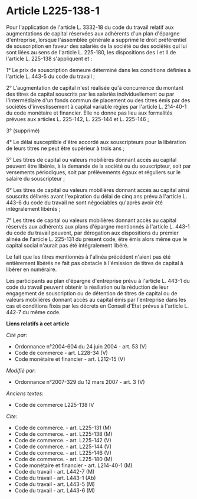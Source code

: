 # Article L225-138-1

Pour l'application de l'article L. 3332-18 du code du travail relatif aux augmentations de capital réservées aux adhérents
d'un plan d'épargne d'entreprise, lorsque l'assemblée générale a supprimé le droit préférentiel de souscription en faveur des
salariés de la société ou des sociétés qui lui sont liées au sens de l'article L. 225-180, les dispositions des I et II de
l'article L. 225-138 s'appliquent et :

1° Le prix de souscription demeure déterminé dans les conditions définies à l'article L. 443-5 du code du travail ;

2° L'augmentation de capital n'est réalisée qu'à concurrence du montant des titres de capital souscrits par les salariés
individuellement ou par l'intermédiaire d'un fonds commun de placement ou des titres émis par des sociétés d'investissement à
capital variable régies par l'article L. 214-40-1 du code monétaire et financier. Elle ne donne pas lieu aux formalités
prévues aux articles L. 225-142, L. 225-144 et L. 225-146 ;

3° (supprimé)

4° Le délai susceptible d'être accordé aux souscripteurs pour la libération de leurs titres ne peut être supérieur à trois
ans ;

5° Les titres de capital ou valeurs mobilières donnant accès au capital peuvent être libérés, à la demande de la société ou
du souscripteur, soit par versements périodiques, soit par prélèvements égaux et réguliers sur le salaire du souscripteur ;

6° Les titres de capital ou valeurs mobilières donnant accès au capital ainsi souscrits délivrés avant l'expiration du délai
de cinq ans prévu à l'article L. 443-6 du code du travail ne sont négociables qu'après avoir été intégralement libérés ;

7° Les titres de capital ou valeurs mobilières donnant accès au capital réservés aux adhérents aux plans d'épargne mentionnés
à l'article L. 443-1 du code du travail peuvent, par dérogation aux dispositions du premier alinéa de l'article L. 225-131 du
présent code, être émis alors même que le capital social n'aurait pas été intégralement libéré.

Le fait que les titres mentionnés à l'alinéa précédent n'aient pas été entièrement libérés ne fait pas obstacle à l'émission
de titres de capital à libérer en numéraire.

Les participants au plan d'épargne d'entreprise prévu à l'article L. 443-1 du code du travail peuvent obtenir la résiliation
ou la réduction de leur engagement de souscription ou de détention de titres de capital ou de valeurs mobilières donnant
accès au capital émis par l'entreprise dans les cas et conditions fixés par les décrets en Conseil d'Etat prévus à l'article
L. 442-7 du même code.

**Liens relatifs à cet article**

_Cité par_:

  - Ordonnance n°2004-604 du 24 juin 2004 - art. 53 (V)
  - Code de commerce - art. L228-34 (V)
  - Code monétaire et financier - art. L212-15 (V)

_Modifié par_:

  - Ordonnance n°2007-329 du 12 mars 2007 - art. 3 (V)

_Anciens textes_:

  - Code de commerce L225-138 IV

_Cite_:

  - Code de commerce. - art. L225-131 (M)
  - Code de commerce. - art. L225-138 (M)
  - Code de commerce. - art. L225-142 (V)
  - Code de commerce. - art. L225-144 (V)
  - Code de commerce. - art. L225-146 (V)
  - Code de commerce. - art. L225-180 (M)
  - Code monétaire et financier - art. L214-40-1 (M)
  - Code du travail - art. L442-7 (M)
  - Code du travail - art. L443-1 (Ab)
  - Code du travail - art. L443-5 (M)
  - Code du travail - art. L443-6 (M)

